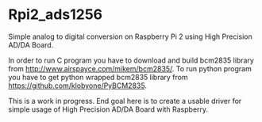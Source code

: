 Rpi2_ads1256
============

Simple analog to digital conversion on Raspberry Pi 2 using High Precision AD/DA Board.

In order to run C program you have to download and build bcm2835 library from http://www.airspayce.com/mikem/bcm2835/.
To run python program you have to get python wrapped bcm2835 library from https://github.com/klobyone/PyBCM2835.

This is a work in progress. End goal here is to create a usable driver for simple usage of High Precision AD/DA Board with Raspberry.